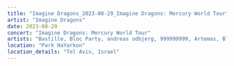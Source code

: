```yaml
---
title: "Imagine Dragons_2023-08-29_Imagine Dragons: Mercury World Tour"
artist: "Imagine Dragons"
date: 2023-08-29
concert: "Imagine Dragons: Mercury World Tour"
artists: "Bastille, Bloc Party, andreas odbjerg, 999999999, Artemas, Blonde Redhead, Benjamin Hav & Familien, Alligatoah, AJR, Celeste Buckingham & King Shaolin, Arlo Parks, James Taylor, Gilli, Álvaro Soler, 01099, Armin van Buuren, Andy C, alt-J, 47ter, 070 Shake, Imagine Dragons"
location: "Park HaYarkon"
location_details: "Tel Aviv, Israel"
---
```

